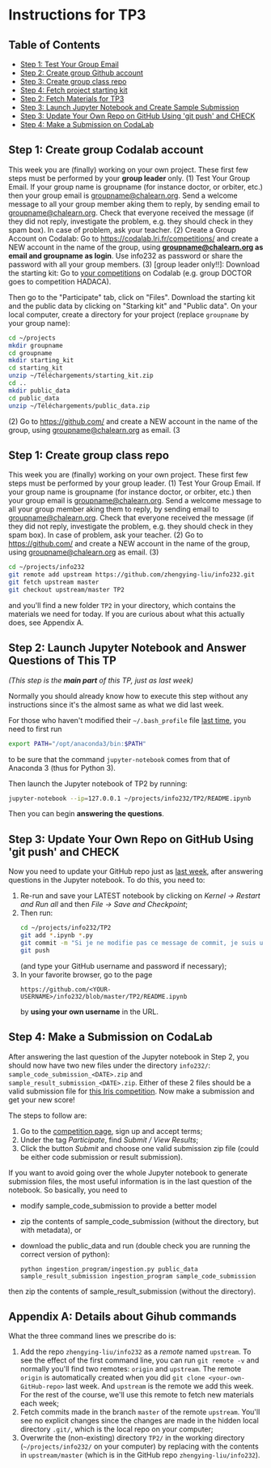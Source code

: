 Instructions for TP3
========
## Table of Contents
* [Step 1: Test Your Group Email](#test-your-group-email)
* [Step 2: Create group Github account](#create-group-github-account)
* [Step 3: Create group class repo](#create-group-class-repo)
* [Step 4: Fetch project starting kit](#fetch-project-starting-kit)
* [Step 2: Fetch Materials for TP3](#step-1-fetch-materials-for-tp3)
* [Step 3: Launch Jupyter Notebook and Create Sample Submission](#step-2-launch-jupyter-notebook-and-create-sample-submission)
* [Step 3: Update Your Own Repo on GitHub Using 'git push' and CHECK](#step-3-update-your-own-repo-on-github-using-git-push-and-check)
* [Step 4: Make a Submission on CodaLab](#step-4-make-a-submission-on-codalab)

## Step 1: Create group Codalab account
This week you are (finally) working on your own project. These first few steps must be performed by your **group leader** only.
(1) Test Your Group Email.
If your group name is groupname (for instance doctor, or orbiter, etc.) then your group email is groupname@chalearn.org.
Send a welcome message to all your group member aking them to reply, by sending email to groupname@chalearn.org. Check that everyone received the message (if they did not reply, investigate the problem, e.g. they should check in they spam box). In case of problem, ask your teacher.
(2) Create a Group Account on Codalab:
Go to https://codalab.lri.fr/competitions/ and create a NEW account in the name of the group, using **groupname@chalearn.org as email and groupname as login**. Use info232 as password or share the password with all your group members.
(3) [group leader only!!]: Download the starting kit:
Go to [your competitions](http://saclay.chalearn.org/) on Codalab (e.g. group DOCTOR goes to competition HADACA). 

Then go to the "Participate" tab, click on "Files".
Download the starting kit and the public data by clicking on "Starking kit" and "Public data".
On your local computer, create a directory for your project (replace `groupname` by your group name):
```bash
cd ~/projects
mkdir groupname 
cd groupname
mkdir starting_kit
cd starting_kit
unzip ~/Téléchargements/starting_kit.zip
cd ..
mkdir public_data
cd public_data
unzip ~/Téléchargements/public_data.zip
```

(2) Go to https://github.com/ and create a NEW account in the name of the group, using groupname@chalearn.org as email.
(3

## Step 1: Create group class repo
This week you are (finally) working on your own project. These first few steps must be performed by your group leader.
(1) Test Your Group Email.
If your group name is groupname (for instance doctor, or orbiter, etc.) then your group email is groupname@chalearn.org.
Send a welcome message to all your group member aking them to reply, by sending email to groupname@chalearn.org. Check that everyone received the message (if they did not reply, investigate the problem, e.g. they should check in they spam box). In case of problem, ask your teacher.
(2) Go to https://github.com/ and create a NEW account in the name of the group, using groupname@chalearn.org as email.
(3) 

```bash
cd ~/projects/info232
git remote add upstream https://github.com/zhengying-liu/info232.git
git fetch upstream master
git checkout upstream/master TP2
```
and you'll find a new folder `TP2` in your directory, which contains the materials we need for today. If you are curious about what this actually does, see Appendix A.

## Step 2: Launch Jupyter Notebook and Answer Questions of This TP
*(This step is the **main part** of this TP, just as last week)*

Normally you should already know how to execute this step without any instructions since it's the almost same as what we did last week.

For those who haven't modified their `~/.bash_profile` file [last time](https://github.com/zhengying-liu/info232/blob/master/TP1/README.md#step-3-launch-jupyter-notebook-and-answer-questions-of-this-tp), you need to first run
```bash
export PATH="/opt/anaconda3/bin:$PATH"
```
to be sure that the command `jupyter-notebook` comes from that of Anaconda 3 (thus for Python 3). 

Then launch the Jupyter notebook of TP2 by running:
```bash
jupyter-notebook --ip=127.0.0.1 ~/projects/info232/TP2/README.ipynb
```
Then you can begin **answering the questions**.

## Step 3: Update Your Own Repo on GitHub Using 'git push' and CHECK

Now you need to update your GitHub repo just as [last week](https://github.com/zhengying-liu/info232/blob/master/TP1/README.md#step-4-update-your-own-repo-on-github-using-git-push), after answering questions in the Jupyter notebook. To do this, you need to:
1. Re-run and save your LATEST notebook by clicking on *Kernel -> Restart and Run all* and then *File -> Save and Checkpoint*;
2. Then run:
	```bash
	cd ~/projects/info232/TP2
	git add *.ipynb *.py
	git commit -m "Si je ne modifie pas ce message de commit, je suis un cochon"
	git push
	```
	(and type your GitHub username and password if necessary);
3. In your favorite browser, go to the page 
	```
	https://github.com/<YOUR-USERNAME>/info232/blob/master/TP2/README.ipynb
	```
	by **using your own username** in the URL.

## Step 4: Make a Submission on CodaLab

After answering the last question of the Jupyter notebook in Step 2, you should now have two new files under the directory `info232/`: `sample_code_submission_<DATE>.zip` and `sample_result_submission_<DATE>.zip`. Either of these 2 files should be a valid submission file for [this Iris competition](https://codalab.lri.fr/competitions/204). Now make a submission and get your new score!

The steps to follow are:
1. Go to the [competition page]((https://codalab.lri.fr/competitions/204)), sign up and accept terms;
2. Under the tag *Participate*, find *Submit / View Results*;
3. Click the button *Submit* and choose one valid submission zip file (could be either code submission or result submission).

If you want to avoid going over the whole Jupyter notebook to generate submission files, the most useful information is in the last question of the notebook. So basically, you need to

- modify sample_code_submission to provide a better model

- zip the contents of sample_code_submission (without the directory, but with metadata), or

- download the public_data and run (double check you are running the correct version of python):

  `python ingestion_program/ingestion.py public_data sample_result_submission ingestion_program sample_code_submission`

then zip the contents of sample_result_submission (without the directory).

## Appendix A: Details about Gihub commands
What the three command lines we prescribe do is: 
1. Add the repo `zhengying-liu/info232` as a *remote* named `upstream`. To see the effect of the first command line, you can run `git remote -v` and normally you'll find two remotes: `origin` and `upstream`. The remote `origin` is automatically created when you did `git clone <your-own-GitHub-repo>` last week. And `upstream` is the remote we add this week. For the rest of the course, we'll use this remote to fetch new materials each week;
2. Fetch commits made in the branch `master` of the remote `upstream`. You'll see no explicit changes since the changes are made in the hidden local directory `.git/`, which is the local repo on your computer;
3. Overwrite the (non-existing) directory `TP2/` in the working directory (`~/projects/info232/` on your computer) by replacing with the contents in `upstream/master` (which is in the GitHub repo `zhengying-liu/info232`).

